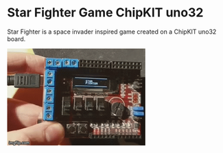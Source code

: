 # Star Fighter Game ChipKIT uno32
Star Fighter is a space invader inspired game created on a ChipKIT uno32 board.

![](spaceGame.gif)
